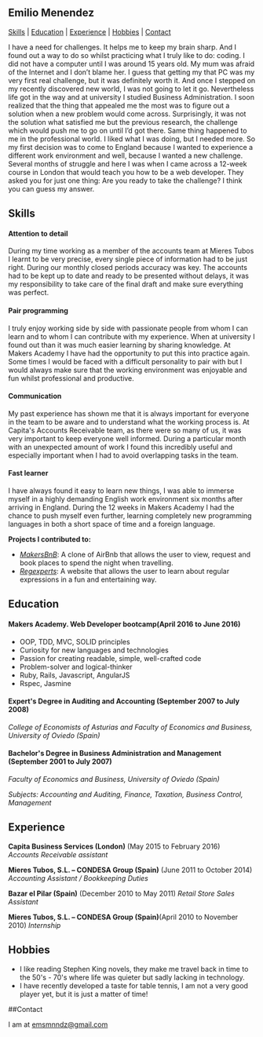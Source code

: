 ## Emilio Menendez
[Skills](#skills) | [Education](#education) | [Experience](#experience) | [Hobbies](#hobbies) | [Contact](#contact)

I have a need for challenges. It helps me to keep my brain sharp. And I found out a way to do so whilst practicing what I truly like to do: coding.
I did not have a computer until I was around 15 years old. My mum was afraid of the Internet and I don’t blame her. I guess that getting my that PC was my very first real challenge, but it was definitely worth it.  And once I stepped on my recently discovered new world, I was not going to let it go.
Nevertheless life got in the way and at university I studied Business Administration. I soon realized that the thing that appealed me the most was to figure out a solution when a new problem would come across. Surprisingly, it was not the solution what satisfied me but the previous research, the challenge which would push me to go on until I’d got there.
Same thing happened to me in the professional world. I liked what I was doing, but I needed more. So my first decision was to come to England because I wanted to experience a different work environment and well, because I wanted a new challenge. Several months of struggle and here I was when I came across a 12-week course in London that would teach you how to be a web developer. They asked you for just one thing: Are you ready to take the challenge?
I think you can guess my answer.


## Skills

#### Attention to detail

During my time working as a member of the accounts team at Mieres Tubos I learnt to be very precise, every single piece of information had to be just right. During our monthly closed periods accuracy was key. The accounts had to be kept up to date and ready to be presented without delays, it was my responsibility to take care of the final draft and make sure everything was perfect.

#### Pair programming

I truly enjoy working side by side with passionate people from whom I can learn and to whom I can contribute with my experience. When at university I found out than it was much easier learning by sharing knowledge. At Makers Academy I have had the opportunity to put this into practice again. Some times I would be faced with a difficult personality to pair with but I would always make sure that the working environment was enjoyable and fun whilst professional and productive.

#### Communication

My past experience has shown me that it is always important for everyone in the team to be aware and to understand what the working process is. At Capita's Accounts Receivable team, as there were so many of us, it was very important to keep everyone well informed. During a particular month with an unexpected amount of work I found this incredibly useful and especially important when I had to avoid overlapping tasks in the team.

#### Fast learner

I have always found it easy to learn new things, I was able to immerse myself in a highly demanding English work environment six months after arriving in England. During the 12 weeks in Makers Academy I had the chance to push myself even further, learning completely new programming languages in both a short space of time and a foreign language.

**Projects I contributed to:**

- [*MakersBnB*](https://github.com/Wil0/makersBnB): A clone of AirBnb that allows the user to view, request and book places to spend the night when travelling.
- [*Regexperts*](https://github.com/Wil0/regexperts): A website that allows the user to learn about regular expressions in a fun and entertaining way.

## Education

#### Makers Academy. Web Developer bootcamp(April 2016 to June 2016)

- OOP, TDD, MVC, SOLID principles
- Curiosity for new languages and technologies
- Passion for creating readable, simple, well-crafted code
- Problem-solver and logical-thinker
- Ruby, Rails, Javascript, AngularJS
- Rspec, Jasmine

#### Expert's Degree in Auditing and Accounting (September 2007 to July 2008)
*College of Economists of Asturias and Faculty of Economics and Business, University of Oviedo (Spain)*

#### Bachelor's Degree in Business Administration and  Management (September 2001 to July 2007)
*Faculty of Economics and Business, University of Oviedo (Spain)*

*Subjects: Accounting and Auditing, Finance, Taxation, Business Control, Management*

## Experience

**Capita Business Services (London)** (May 2015 to February 2016)     
*Accounts Receivable assistant*  

**Mieres Tubos, S.L. – CONDESA Group (Spain)** (June 2011 to October 2014)   
*Accounting Assistant / Bookkeeping Duties*

**Bazar el Pilar (Spain)** (December 2010 to May 2011)
*Retail  Store Sales Assistant*

**Mieres Tubos, S.L. –  CONDESA Group (Spain)**(April 2010 to November 2010)
*Internship*

## Hobbies

- I like reading Stephen King novels, they make me travel back in time to the 50's - 70's where life was quieter but sadly lacking in technology.
- I have recently developed a taste for table tennis, I am not a very good player yet, but it is just a matter of time!

##Contact

I am at emsmnndz@gmail.com
